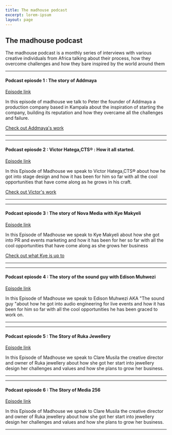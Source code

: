 ```yaml
---
title: The madhouse podcast
excerpt: lorem-ipsum
layout: page
---
```

## The madhouse podcast

The madhouse podcast is a monthly series of interviews with various creative individuals from Africa talking about their process, how they overcome challenges and how they bare inspired by the world around them

---

#### Podcast epiosde 1 : The story of Addmaya

[Episode link](https://cutt.ly/Vxq00yu)

In this episode of madhouse we talk to Peter the founder of Addmaya a production company based in Kampala about the inspiration of starting the company, building its reputation and how they overcame all the challenges and failure.

[Check out Addmaya's work](www.addmaya.com) 

---

---

#### Podcast epiosde 2 : Victor Hatega,CTS® : How it all started.

[Episode link](https://cutt.ly/fxq9yOE)

In this Episode of Madhouse we speak to Victor Hatega,CTS® about how he got into stage design and how it has been for him so far with all the cool opportunities that have come along as he grows in his craft.

[Check out Victor's work](www.victorhatega.com/) 

---

---

#### Podcast epiosde 3 : The story of Nova Media with Kye Makyeli

[Episode link](https://cutt.ly/6xq4LxN)

In this Episode of Madhouse we speak to Kye Makyeli about how she got into PR and events marketing and how it has been for her  so far with all the cool opportunities that have come along as she grows her business

[Check out what Kye is up to](https://cutt.ly/ixq3Ddx) 

---

---

#### Podcast epiosde 4 : The story of the sound guy with Edison Muhwezi

[Episode link](https://cutt.ly/uxq4IQc)

In this Episode of Madhouse we speak to Edison Muhwezi AKA "The sound guy "about how he got into audio engineering for live events and how it has been for him  so far with all the cool opportunities he has been graced to work on.


---

---

#### Podcast epiosde 5 : The Story of Ruka Jewellery

[Episode link](https://cutt.ly/nxq42CE)

In this Episode of Madhouse we speak to Clare Musila the creative director and owner of Ruka jewellery about how she got her start into jewellery design  her challenges and values and how she plans to grow her business.

---

---

#### Podcast epiosde 6 : The Story of Media 256

[Episode link](https://cutt.ly/nxq5cBG)

In this Episode of Madhouse we speak to Clare Musila the creative director and owner of Ruka jewellery about how she got her start into jewellery design  her challenges and values and how she plans to grow her business.

---

